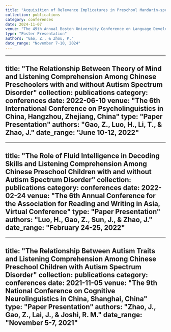 ```yaml
---
title: "Acquisition of Relevance Implicatures in Preschool Mandarin-speaking Children"
collection: publications
category: conferences
date: 2024-11-07
venue: "The 49th Annual Boston University Conference on Language Development, Boston, MA, USA"
type: "Poster Presentation"
authors: "Gao, Z., & Zhou, P."
date_range: "November 7-10, 2024"
---
```


---
title: "The Relationship Between Theory of Mind and Listening Comprehension Among Chinese Preschoolers with and without Autism Spectrum Disorder"
collection: publications
category: conferences
date: 2022-06-10
venue: "The 6th International Conference on Psycholinguistics in China, Hangzhou, Zhejiang, China"
type: "Paper Presentation"
authors: "Gao, Z., Luo, H., Li, T., & Zhao, J."
date_range: "June 10-12, 2022"
---

---
title: "The Role of Fluid Intelligence in Decoding Skills and Listening Comprehension Among Chinese Preschool Children with and without Autism Spectrum Disorder"
collection: publications
category: conferences
date: 2022-02-24
venue: "The 6th Annual Conference for the Association for Reading and Writing in Asia, Virtual Conference"
type: "Paper Presentation"
authors: "Luo, H., Gao, Z., Sun, J., & Zhao, J."
date_range: "February 24-25, 2022"
---

---
title: "The Relationship Between Autism Traits and Listening Comprehension Among Chinese Preschool Children with Autism Spectrum Disorder"
collection: publications
category: conferences
date: 2021-11-05
venue: "The 9th National Conference on Cognitive Neurolinguistics in China, Shanghai, China"
type: "Paper Presentation"
authors: "Zhao, J., Gao, Z., Lai, J., & Joshi, R. M."
date_range: "November 5-7, 2021"
---
